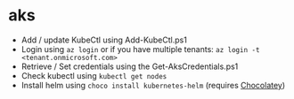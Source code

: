 # aks


* Add / update KubeCtl using Add-KubeCtl.ps1
* Login using `az login` or if you have multiple tenants: `az login -t <tenant.onmicrosoft.com>`
* Retrieve / Set credentials using the Get-AksCredentials.ps1
* Check kubectl using `kubectl get nodes`
* Install helm using `choco install kubernetes-helm` (requires [Chocolatey](https://chocolatey.org/install))
